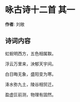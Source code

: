 # 咏古诗十二首  其一

**作者**: 刘敞

## 诗词内容

虹蜺明西方，五色相属聫。

浮云万里来，泱郁天宇间。

白日晦无象，盛阳变为寒。

洚水弥九土，陵谷相贸迁。

盈虚叵前测，物理有固然。

